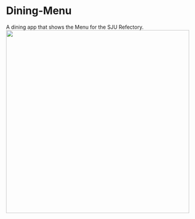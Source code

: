 # Dining-Menu
A dining app that shows the Menu for the SJU Refectory.
<img src="https://user-images.githubusercontent.com/61028069/195636882-e577a148-8365-4620-8c39-aa0724539b1d.png" width= "500" height = "500">
